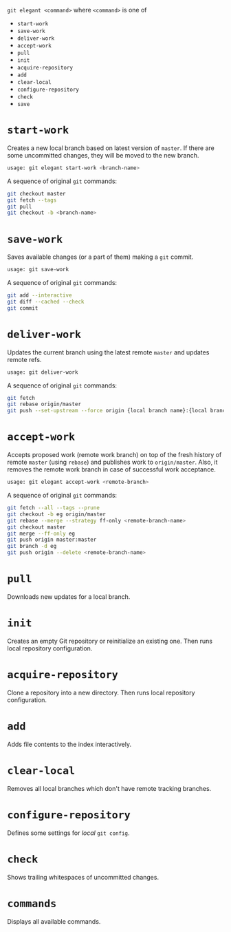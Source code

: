 `git elegant <command>` where `<command>` is one of

- `start-work`
- `save-work`
- `deliver-work`
- `accept-work`
- `pull`
- `init`
- `acquire-repository`
- `add`
- `clear-local`
- `configure-repository`
- `check`
- `save`

# `start-work`
Creates a new local branch based on latest version of `master`. If there are some uncommitted
changes, they will be moved to the new branch.

```bash
usage: git elegant start-work <branch-name>
```

A sequence of original `git` commands:
```bash
git checkout master
git fetch --tags
git pull
git checkout -b <branch-name>
```

# `save-work`
Saves available changes (or a part of them) making a `git` commit.

```bash
usage: git save-work
```

A sequence of original `git` commands:
```bash
git add --interactive
git diff --cached --check
git commit
```

# `deliver-work`
Updates the current branch using the latest remote `master` and updates remote refs.

```bash
usage: git deliver-work
```

A sequence of original `git` commands:
```bash
git fetch
git rebase origin/master
git push --set-upstream --force origin {local branch name}:{local branch name}
```

# `accept-work`
Accepts proposed work (remote work branch) on top of the fresh history of remote `master` (using
`rebase`) and publishes work to `origin/master`. Also, it removes the remote work branch in case of
successful work acceptance.

```bash
usage: git elegant accept-work <remote-branch>
```
A sequence of original `git` commands:
```bash
git fetch --all --tags --prune
git checkout -b eg origin/master
git rebase --merge --strategy ff-only <remote-branch-name>
git checkout master
git merge --ff-only eg
git push origin master:master
git branch -d eg
git push origin --delete <remote-branch-name>
```

# `pull`
Downloads new updates for a local branch.

# `init`
Creates an empty Git repository or reinitialize an existing one. Then runs local repository configuration.

# `acquire-repository`
Clone a repository into a new directory. Then runs local repository configuration.

# `add`
Adds file contents to the index interactively.

# `clear-local`
Removes all local branches which don't have remote tracking branches.

# `configure-repository`
Defines some settings for _local_ `git config`.

# `check`
Shows trailing whitespaces of uncommitted changes.

# `commands`
Displays all available commands.
